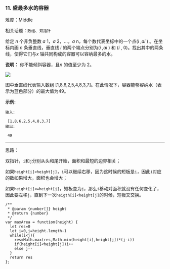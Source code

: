 ### 11. 盛最多水的容器

难度：Middle

相关话题：`数组`、`双指针`

给定 *n*  个非负整数 *a* 1，*a* 2，...，*a* n，每个数代表坐标中的一个点(*i* ,*ai* ) 。在坐标内画 *n*  条垂直线，垂直线 *i* 的两个端点分别为(*i* ,*ai* ) 和 (*i* , 0)。找出其中的两条线，使得它们与*x* 轴共同构成的容器可以容纳最多的水。



**说明：** 你不能倾斜容器，且*n* 的值至少为 2。



![](https://aliyun-lc-upload.oss-cn-hangzhou.aliyuncs.com/aliyun-lc-upload/uploads/2018/07/25/question_11.jpg)




图中垂直线代表输入数组 [1,8,6,2,5,4,8,3,7]。在此情况下，容器能够容纳水（表示为蓝色部分）的最大值为49。







**示例:** 



```
输入:

 [1,8,6,2,5,4,8,3,7]
输出:

 49
```



-----

思路：

双指针，`i`和`j`分别从头和尾开始，面积和最短的边界相关；

如果`height[i]<height[j]`，`i`可以继续右移，因为这时候的短板是`i`，因此`i`对应的数如果增大，面积也会增大；

如果`height[i]<=height[j]`，短板变为`j`，那么`i`移动对面积就没有任何变化了，因此要左移`j`，直到下一次`heigth[i]<height[j]`的时候，短板又交换。
```
/**
 * @param {number[]} height
 * @return {number}
 */
var maxArea = function(height) { 
  let res=0
  let i=0,j=height.length-1
  while(i<j){
    res=Math.max(res,Math.min(height[i],height[j])*(j-i))
    if(height[i]<height[j])i++
    else j--
  }
  return res
};
```

